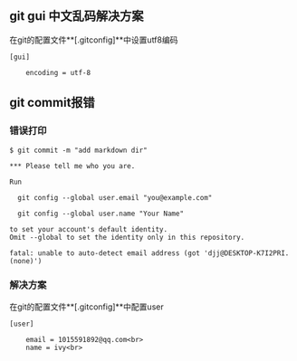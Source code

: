 ## git gui 中文乱码解决方案
在git的配置文件**[.gitconfig]**中设置utf8编码<br>
```<br>
[gui]

	encoding = utf-8

```
## git commit报错
### 错误打印<br>

```<br>
$ git commit -m "add markdown dir"

*** Please tell me who you are.

Run

  git config --global user.email "you@example.com"

  git config --global user.name "Your Name"

to set your account's default identity.
Omit --global to set the identity only in this repository.

fatal: unable to auto-detect email address (got 'djj@DESKTOP-K7I2PRI.(none)')

```
### 解决方案
在git的配置文件**[.gitconfig]**中配置user<br>
```<br>
[user]

	email = 1015591892@qq.com<br>
    name = ivy<br>
```